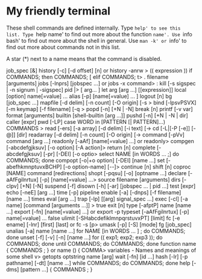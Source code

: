 # My friendly terminal

These shell commands are defined internally. Type `help' to see this list. Type `help name' to find out more about the function `name'. Use `info bash' to find out more about the shell in general.
Use `man -k' or `info' to find out more about commands not in this list.

A star (\*) next to a name means that the command is disabled.

job_spec [&] history [-c] [-d offset] [n] or history -anrw >
(( expression )) if COMMANDS; then COMMANDS; [ elif COMMANDS; t>
. filename [arguments] jobs [-lnprs] [jobspec ...] or jobs -x command>
: kill [-s sigspec | -n signum | -sigspec] pid |>
[ arg... ] let arg [arg ...]
[[expression]] local [option] name[=value] ...
alias [-p] [name[=value] ... ] logout [n]
bg [job_spec ...] mapfile [-d delim] [-n count] [-O origin] [-s >
bind [-lpsvPSVX] [-m keymap] [-f filename] [-q > popd [-n] [+N | -N]
break [n] printf [-v var] format [arguments]
builtin [shell-builtin [arg ...]] pushd [-n] [+N | -N | dir]
caller [expr] pwd [-LP]
case WORD in [PATTERN [| PATTERN]...) COMMANDS > read [-ers] [-a array] [-d delim] [-i text] [->
cd [-L|[-P [-e]] [-@]] [dir] readarray [-d delim] [-n count] [-O origin] [->
command [-pVv] command [arg ...] readonly [-aAf] [name[=value] ...] or readonly>
compgen [-abcdefgjksuv] [-o option] [-A action]> return [n]
complete [-abcdefgjksuv] [-pr] [-DEI] [-o optio> select NAME [in WORDS ... ;] do COMMANDS; done
compopt [-o|+o option] [-DEI] [name ...] set [-abefhkmnptuvxBCHP] [-o option-name] [--]>
continue [n] shift [n]
coproc [NAME] command [redirections] shopt [-pqsu] [-o] [optname ...]
declare [-aAfFgilnrtux] [-p] [name[=value] ...> source filename [arguments]
dirs [-clpv] [+N] [-N] suspend [-f]
disown [-h] [-ar] [jobspec ... | pid ...] test [expr]
echo [-neE] [arg ...] time [-p] pipeline
enable [-a] [-dnps] [-f filename] [name ...] times
eval [arg ...] trap [-lp] [[arg] signal_spec ...]
 exec [-cl] [-a name] [command [arguments ...]] > true
exit [n] type [-afptP] name [name ...]
export [-fn] [name[=value] ...] or export -p typeset [-aAfFgilnrtux] [-p] name[=value] ...
false ulimit [-SHabcdefiklmnpqrstuvxPT] [limit]
fc [-e ename] [-lnr] [first] [last] or fc -s [p> umask [-p] [-S] [mode]
fg [job_spec] unalias [-a] name [name ...]
for NAME [in WORDS ... ] ; do COMMANDS; done unset [-f] [-v] [-n] [name ...]
for (( exp1; exp2; exp3 )); do COMMANDS; done until COMMANDS; do COMMANDS; done
function name { COMMANDS ; } or name () { COMMA> variables - Names and meanings of some shell v>
getopts optstring name [arg] wait [-fn] [id ...]
hash [-lr] [-p pathname] [-dt] [name ...] while COMMANDS; do COMMANDS; done
help [-dms] [pattern ...] { COMMANDS ; }
